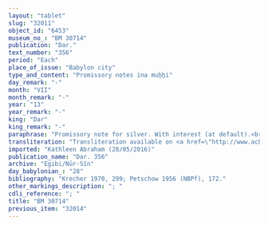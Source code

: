 ```yaml
---
layout: "tablet"
slug: "32011"
object_id: "6453"
museum_no_: "BM 30714"
publication: "Dar."
text_number: "356"
period: "Each"
place_of_issue: "Babylon city"
type_and_content: "Promissory notes ina muẖẖi"
day_remark: "-"
month: "VII"
month_remark: "-"
year: "13"
year_remark: "-"
king: "Dar"
king_remark: "-"
paraphrase: "Promissory note for silver. With interest (at default).<br /> <strong>B </strong>owes 1/3 minas 8 shekels of medium quality silver of which one-eighth is alloy to <strong>A.</strong> From Arahsamna (VIII) onwards he should pay a yearly interest of 20% on a monthly basis. He should pay in Arahsamna (VIII). Or, in other words, the debt will bear interest at default. Names of xxx witnesses; Scribe:<br /> <br /> <strong>A </strong>=<strong> </strong>Marduk-rēmanni/&Scaron;ullumu//Itinnu; <strong>B </strong>=<strong> </strong>Marduk-nāṣir-apli/Itti-Marduk-balāṭu//Egibi<br /> Promissory note for silver. With interest (at default)."
transliteration: "Transliteration available on <a href=\"http://www.achemenet.com/fr/item/?/sources-textuelles/textes-par-langues-et-ecritures/babylonien/archives-egibi/1660024\" target=\"_blank\">Achemenet</a>"
imported: "Kathleen Abraham (28/05/2016)"
publication_name: "Dar. 356"
archive: "Egibi/Nūr-Sîn"
day_babylonian_: "28"
bibliography: "Krecher 1970, 299; Petschow 1956 (NBPf), 172."
other_markings_description: "; "
cdli_reference: "; "
title: "BM 30714"
previous_item: "32014"
---
```

